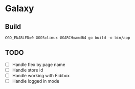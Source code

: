 # Galaxy


## Build 
```
CGO_ENABLED=0 GOOS=linux GOARCH=amd64 go build -o bin/app
```

## TODO

- [ ] Handle flex by page name
- [ ] Handle store id
- [ ] Handle working with Fidibox
- [ ] Handle logged in mode
